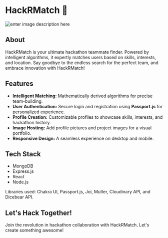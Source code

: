
# HackRMatch 🚀
![enter image description here](https://cdn.discordapp.com/attachments/1109314151131648010/1142704677192990800/HackRMatchSmallLogo.png)
## About
HackRMatch is your ultimate hackathon teammate finder. Powered by intelligent algorithms, it expertly matches users based on skills, interests, and location. Say goodbye to the endless search for the perfect team, and embrace innovation with HackRMatch!


## Features
- **Intelligent Matching:** Mathematically derived algorithms for precise team-building.
- **User Authentication:** Secure login and registration using **Passport.js** for personalized experience.
- **Profile Creation:** Customizable profiles to showcase skills, interests, and hackathon history.
- **Image Hosting:** Add profile pictures and project images for a visual portfolio.
- **Responsive Design:** A seamless experience on desktop and mobile.

## Tech Stack
- MongoDB
- Express.js
- React
- Node.js

Libraries used: Chakra UI, Passport.js, Joi, Multer, Cloudinary API, and Dicebear API.

## Let's Hack Together!
Join the revolution in hackathon collaboration with HackRMatch. Let's create something awesome!


